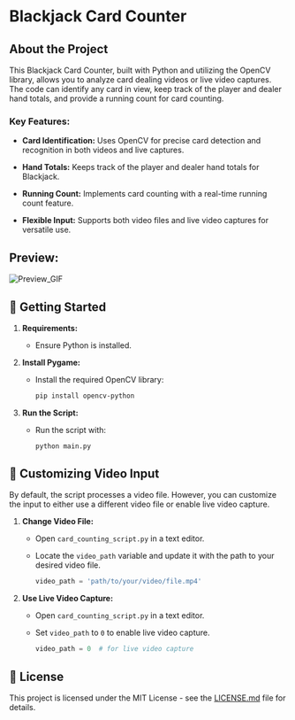 # Blackjack Card Counter

## About the Project

This Blackjack Card Counter, built with Python and utilizing the OpenCV library, allows you to analyze card dealing videos or live video captures. The code can identify any card in view, keep track of the player and dealer hand totals, and provide a running count for card counting.

### Key Features:

- **Card Identification:** Uses OpenCV for precise card detection and recognition in both videos and live captures.
  
- **Hand Totals:** Keeps track of the player and dealer hand totals for Blackjack.
  
- **Running Count:** Implements card counting with a real-time running count feature.
  
- **Flexible Input:** Supports both video files and live video captures for versatile use.

## Preview:
![Preview_GIF](https://media.giphy.com/media/tHM6qckupweiy7gZKl/giphy-downsized-large.gif)

## 🚀 Getting Started
1. **Requirements:**
   - Ensure Python is installed.

2. **Install Pygame:**
   - Install the required OpenCV library:

     ```bash
     pip install opencv-python
     ```

3. **Run the Script:**
   - Run the script with:

     ```bash
     python main.py
     ```
## 🎥 Customizing Video Input

By default, the script processes a video file. However, you can customize the input to either use a different video file or enable live video capture.

1. **Change Video File:**
   - Open `card_counting_script.py` in a text editor.
   - Locate the `video_path` variable and update it with the path to your desired video file.

     ```python
     video_path = 'path/to/your/video/file.mp4'
     ```

2. **Use Live Video Capture:**
   - Open `card_counting_script.py` in a text editor.
   - Set `video_path` to `0` to enable live video capture.

     ```python
     video_path = 0  # for live video capture
     ```

## 📝 License

This project is licensed under the MIT License - see the [LICENSE.md](LICENSE.md) file for details.
